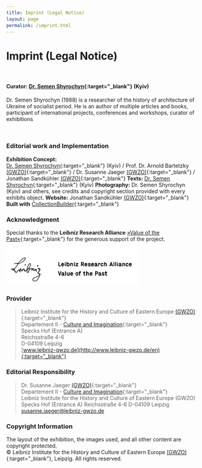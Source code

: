 ```yaml
---
title: Imprint (Legal Notice)
layout: page
permalink: /imprint.html
---
```


# Imprint (Legal Notice)
&nbsp;

#### Curator: [Dr. Semen Shyrochyn](https://www.leibniz-gwzo.de/en/node/1152){:target="_blank"} (Kyiv)
Dr. Semen Shyrochyn (1988) is a researcher of the history of architecture of Ukraine of socialist period. He is an author of multiple articles and books, participant of international projects, conferences and workshops, curator of exhibitions

&nbsp;

### Editorial work and Implementation
**Exhibition Concept:**  
 [Dr. Semen Shyrochyn](https://www.leibniz-gwzo.de/en/node/1152){:target="_blank"} (Kyiv) / Prof. Dr. Arnold Bartetzky [(GWZO)](https://leibniz-gwzo.de/en/institute/team-z/arnold-bartetzky){:target="_blank"} / Dr. Susanne Jaeger [(GWZO)](https://leibniz-gwzo.de/en/institute/team-z/susanne-jaeger){:target="_blank"} / Jonathan Sandkühler [(GWZO)](https://leibniz-gwzo.de/en/institute/team-z/jonathan-sandkuehler){:target="_blank"}
**Texts:** [Dr. Semen Shyrochyn](https://www.leibniz-gwzo.de/en/node/1152){:target="_blank"} (Kyiv)
**Photography:** Dr. Semen Shyrochyn (Kyiv) and others, see credits and copyright section provided with every exhibits object.
**Website:** Jonathan Sandkühler [(GWZO)](https://leibniz-gwzo.de/en/institute/team-z/jonathan-sandkuehler){:target="_blank"}
**Built with** [CollectionBuilder](https://collectionbuilder.github.io/){:target="_blank"}

### Acknowledgment
Special thanks to the **Leibniz Research Alliance** [»Value of the Past«](https://www.leibniz-wert-der-vergangenheit.de/en/){:target="_blank"} for the generous support of the project.
<div class="text-center">
    <a href="https://www.leibniz-wert-der-vergangenheit.de/en/" target="_blank">
        <img class="img-fluid" src="assets/img/Leibniz-Forschungsverbund-WdV-logo-screenshot.jpg" alt="Leibniz Research Alliance »Values of the Past«" style="max-height: 100px;">
    </a>
</div>

### Provider
>   Leibniz Institute for the History and Culture of Eastern Europe [(GWZO)](http://www.leibniz-gwzo.de/en){:target="_blank"}  
    Departement II - [Culture and Imagination](https://leibniz-gwzo.de/en/research/culture-and-imagination#department){:target="_blank"}  
    Specks Hof (Entrance A)  
    Reichsstraße 4-6  
    D-04109 Leipzig  
    [www.leibniz-gwzo.de](http://www.leibniz-gwzo.de/en){:target="_blank"}

### Editorial Responsibility
>   Dr. Susanne Jaeger [(GWZO)](https://leibniz-gwzo.de/en/institute/team-z/susanne-jaeger){:target="_blank"}  
    Departement II - [Culture and Imagination](https://leibniz-gwzo.de/en/research/culture-and-imagination#department){:target="_blank"}  
    Leibniz Institute for the History and Culture of Eastern Europe (GWZO)
    Specks Hof (Entrance A)
    Reichsstraße 4-6
    D-04109 Leipzig  
    [susanne.jaeger@leibniz-gwzo.de](mailto:susanne.jaeger@leibniz-gwzo.de)

### Copyright Information
The layout of the exhibition, the images used, and all other content are copyright protected.  
© Leibniz Institute for the History and Culture of Eastern Europe [(GWZO)](http://www.leibniz-gwzo.de/en){:target="_blank"}, Leipzig. All rights reserved.